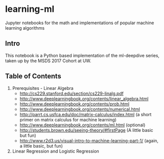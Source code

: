 # learning-ml
Jupyter notebooks for the math and implementations of popular machine learning algorithms


## Intro
This notebook is a Python based implementation of the ml-deepdive series, taken up by the MSDS 2017 Cohort at UW.

## Table of Contents

1. Prerequisites - Linear Algebra
    * http://cs229.stanford.edu/section/cs229-linalg.pdf
    * http://www.deeplearningbook.org/contents/linear_algebra.html
    * http://www.deeplearningbook.org/contents/prob.html
    * http://www.deeplearningbook.org/contents/numerical.html
    * http://parrt.cs.usfca.edu/doc/matrix-calculus/index.html (a short primer on matrix calculus for machine learning)
    * http://www.deeplearningbook.org/contents/ml.html (optional)
    * http://students.brown.edu/seeing-theory/#firstPage (A little basic but fun)
    * http://www.r2d3.us/visual-intro-to-machine-learning-part-1/ (again, a little basic, but fun)
2. Linear Regression and Logistic Regression
